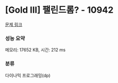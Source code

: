 # [Gold III] 팰린드롬? - 10942 

[문제 링크](https://www.acmicpc.net/problem/10942) 

### 성능 요약

메모리: 17652 KB, 시간: 212 ms

### 분류

다이나믹 프로그래밍(dp)

